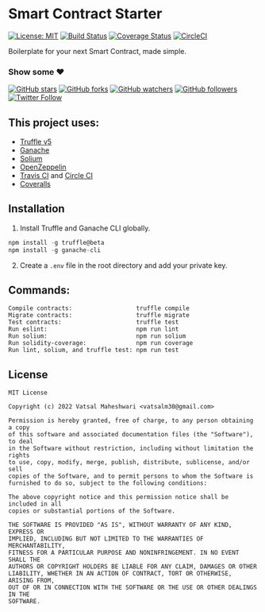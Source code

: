 # Smart Contract Starter 

[![License: MIT](https://img.shields.io/badge/license-MIT-blue.svg)](https://github.com/ravidsrk/smart-contract-starter/blob/master/LICENSE)
[![Build Status](https://travis-ci.org/ravidsrk/smart-contract-starter.svg?branch=master)](https://travis-ci.org/ravidsrk/smart-contract-starter) 
[![Coverage Status](https://coveralls.io/repos/github/ravidsrk/smart-contract-starter/badge.svg?branch=master)](https://coveralls.io/github/ravidsrk/smart-contract-starter?branch=master) 
[![CircleCI](https://circleci.com/gh/ravidsrk/smart-contract-starter.svg?style=svg)](https://circleci.com/gh/ravidsrk/smart-contract-starter)

Boilerplate for your next Smart Contract, made simple.

### Show some :heart:
[![GitHub stars](https://img.shields.io/github/stars/ravidsrk/smart-contract-starter.svg?style=social&label=Star)](https://github.com/ravidsrk/smart-contract-starter) [![GitHub forks](https://img.shields.io/github/forks/ravidsrk/smart-contract-starter.svg?style=social&label=Fork)](https://github.com/ravidsrk/smart-contract-starter/fork) [![GitHub watchers](https://img.shields.io/github/watchers/ravidsrk/smart-contract-starter.svg?style=social&label=Watch)](https://github.com/ravidsrk/smart-contract-starter) [![GitHub followers](https://img.shields.io/github/followers/ravidsrk.svg?style=social&label=Follow)](https://github.com/ravidsrk/smart-contract-starter)
[![Twitter Follow](https://img.shields.io/twitter/follow/ravidsrk.svg?style=social)](https://twitter.com/ravidsrk)

## This project uses:
- [Truffle v5](https://truffleframework.com/)
- [Ganache](https://truffleframework.com/ganache)
- [Solium](https://github.com/duaraghav8/Solium)
- [OpenZeppelin](https://github.com/OpenZeppelin/openzeppelin-solidity)
- [Travis CI](https://travis-ci.org/ravidsrk/smart-contract-starter) and [Circle CI](https://circleci.com/gh/ravidsrk/smart-contract-starter)
- [Coveralls](https://coveralls.io/github/ravidsrk/smart-contract-starter?branch=master)

## Installation

1. Install Truffle and Ganache CLI globally.

```javascript
npm install -g truffle@beta
npm install -g ganache-cli
```

2. Create a `.env` file in the root directory and add your private key.

## Commands:

```
Compile contracts:                  truffle compile
Migrate contracts:                  truffle migrate
Test contracts:                     truffle test
Run eslint:                         npm run lint
Run solium:                         npm run solium
Run solidity-coverage:              npm run coverage
Run lint, solium, and truffle test: npm run test
```

## License
```
MIT License

Copyright (c) 2022 Vatsal Maheshwari <vatsalm30@gmail.com>

Permission is hereby granted, free of charge, to any person obtaining a copy
of this software and associated documentation files (the "Software"), to deal
in the Software without restriction, including without limitation the rights
to use, copy, modify, merge, publish, distribute, sublicense, and/or sell
copies of the Software, and to permit persons to whom the Software is
furnished to do so, subject to the following conditions:

The above copyright notice and this permission notice shall be included in all
copies or substantial portions of the Software.

THE SOFTWARE IS PROVIDED "AS IS", WITHOUT WARRANTY OF ANY KIND, EXPRESS OR
IMPLIED, INCLUDING BUT NOT LIMITED TO THE WARRANTIES OF MERCHANTABILITY,
FITNESS FOR A PARTICULAR PURPOSE AND NONINFRINGEMENT. IN NO EVENT SHALL THE
AUTHORS OR COPYRIGHT HOLDERS BE LIABLE FOR ANY CLAIM, DAMAGES OR OTHER
LIABILITY, WHETHER IN AN ACTION OF CONTRACT, TORT OR OTHERWISE, ARISING FROM,
OUT OF OR IN CONNECTION WITH THE SOFTWARE OR THE USE OR OTHER DEALINGS IN THE
SOFTWARE.
```
